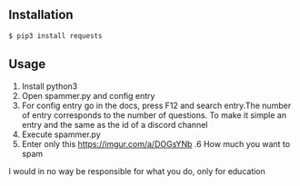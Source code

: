 ## Installation
```sh
$ pip3 install requests
```

## Usage

1. Install python3
2. Open spammer.py and config entry
3. For config entry go in the docs, press F12 and search entry.The number of entry corresponds to the number of questions.
To make it simple an entry and the same as the id of a discord channel
4. Execute spammer.py 
5. Enter only this https://imgur.com/a/DOGsYNb
.6 How much you want to spam 

I would in no way be responsible for what you do, only for education
